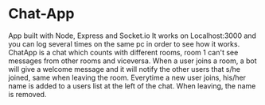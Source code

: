 # Chat-App

App built with Node, Express and Socket.io
It works on Localhost:3000 and you can log several times on the same pc in order to see how it works.
ChatApp is a chat which counts with different rooms, room 1 can't see messages from other rooms and viceversa.
When a user joins a room, a bot will give a welcome message and it will notify the other users that s/he joined, same 
when leaving the room.
Everytime a new user joins, his/her name is added to a users list at the left of the chat. When leaving, the name
is removed.
